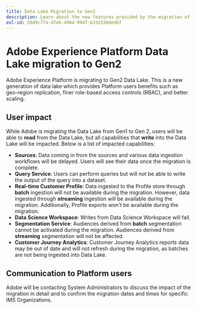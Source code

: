 ```yaml
---
title: Data Lake Migration to Gen2
description: Learn about the new features provided by the migration of the Data Lake to Gen2 in Adobe Experience Platform.
exl-id: 56d9c77a-d7eb-498d-994f-b15d150dedb7
---
```

# Adobe Experience Platform Data Lake migration to Gen2

Adobe Experience Platform is migrating to Gen2 Data Lake. This is a new generation of data lake which provides Platform users benefits such as geo-region replication, finer role-based access controls (RBAC), and better scaling.

## User impact

While Adobe is migrating the Data Lake from Gen1 to Gen 2, users will be able to **read** from the Data Lake, but all capabilities that **write** into the Data Lake will be impacted. Below is a list of impacted capabilities:

- **Sources**: Data coming in from the sources and various data ingestion workflows will be delayed. Users will see their data once the migration is complete.
- **Query Service**: Users can perform queries but will not be able to write the output of the query into a dataset.
- **Real-time Customer Profile**: Data ingested to the Profile store through **batch** ingestion will not be available during the migration. However, data ingested through **streaming** ingestion will be available during the migration. Additionally, Profile exports won't be available during the migration.
- **Data Science Workspace**: Writes from Data Science Workspace will fail.
- **Segmentation Service**: Audiences derived from **batch** segmentation cannot be activated during the migration. Audiences derived from **streaming** segmentation will not be affected.
- **Customer Journey Analytics**: Customer Journey Analytics reports data may be out of date and will not refresh during the migration, as batches are not being ingested into Data Lake.

## Communication to Platform users

Adobe will be contacting System Administrators to discuss the impact of the migration in detail and to confirm the migration dates and times for specific IMS Organizations.
